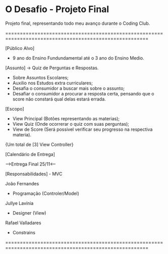 # O Desafio - Projeto Final
Projeto final, representando todo meu avanço durante o Coding Club.

=======================================================================================================

[Público Alvo]
- 9 ano do Ensino Fundundamental até o 3 ano do Ensino Medio.

[Assunto]
-> Quiz de Perguntas e Respostas.
- Sobre Assuntos Escolares;
- Auxilio nos Estudos extra curriculares;
- Desafia o consumidor a buscar mais sobre o assunto;
- Desafiar o consumidor a procurar a resposta certa, pensando que o score não constará qual delas estará errada.

[Escopo]

- View Principal (Botões representando as materias);
- View Quiz (Onde ocorrerar o quiz com suas perguntas);
- View de Score (Será possivel verificar seu progresso na respectiva materia).

{Um total de [3] View Controller}

[Calendário de Entrega]

-->Entrega Final 25/11<--

[Responsabilidades] - MVC

João Fernandes
- Programação (Controler/Model)

Jullye Lavínia
- Designer (View)

Rafael Valladares
- Constrains 

=======================================================================================================
